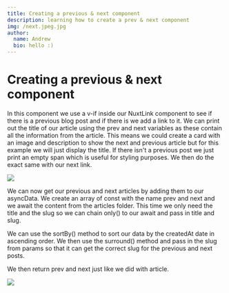 ```yaml
---
title: Creating a previous & next component
description: learning how to create a prev & next component
img: /next.jpeg.jpg
author:
  name: Andrew
  bio: hello :)
---
```


# Creating a previous & next component

In this component we use a v-if inside our NuxtLink component to see if there is a previous blog post and if there is we add a link to it. We can print out the title of our article using the prev and next variables as these contain all the information from the article. This means we could create a card with an image and description to show the next and previous article but for this example we will just display the title. If there isn't a previous post we just print an empty span which is useful for styling purposes. We then do the exact same with our next link.


![](../../../Downloads/hello-main%204/Andrew/MD%20files/CreatingNextpage/prev.png)


We can now get our previous and next articles by adding them to our asyncData. We create an array of const with the name prev and next and we await the content from the articles folder. This time we only need the title and the slug so we can chain only() to our await and pass in title and slug.

We can use the sortBy() method to sort our data by the createdAt date in ascending order. We then use the surround() method and pass in the slug from params so that it can get the correct slug for the previous and next posts.

We then return prev and next just like we did with article.


![](../../../Downloads/hello-main%204/Andrew/MD%20files/CreatingNextpage/next.png)
